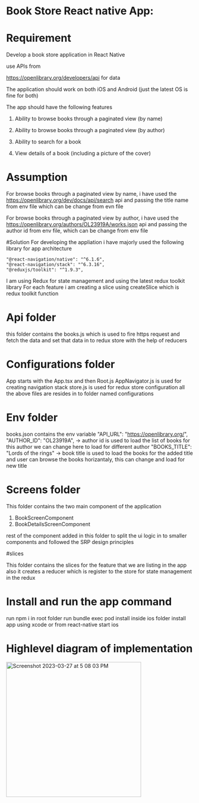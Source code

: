 # Book Store React native App:

# Requirement
Develop a book store application in React Native

use APIs from

https://openlibrary.org/developers/api for data 

The application should work on both iOS and Android (just the latest OS is fine for both)

The app should have the following features


1. Ability to browse books through a paginated view (by name)

2. Ability to browse books through a paginated view (by author)

3. Ability to search for a book

4. View details of a book (including a picture of the cover)

# Assumption

For browse books through a paginated view by name, i have used the https://openlibrary.org/dev/docs/api/search api and passing the title name from env file which can be change from evn file

For browse books through a paginated view by author, i have used the https://openlibrary.org/authors/OL23919A/works.json api and passing the author id from env file, which can be change from env file


#Solution
For developing the appliation i have majorly used the following library for app architecture

    "@react-navigation/native": "^6.1.6",
    "@react-navigation/stack": "^6.3.16",
    "@reduxjs/toolkit": "^1.9.3",

I am using Redux for state management and using the latest redux toolkit library
For each feature i am creating a slice using createSlice which is redux toolkit function

# Api folder
this folder contains the books.js which is used to fire https request and fetch the data and set that data in to redux store with the help of reducers

# Configurations folder
App starts with the App.tsx and then Root.js
AppNavigator.js is used for creating navigation stack
store.js is used for redux store configuration
all the above files are resides in to folder named configurations

# Env folder
books.json contains the env variable
 "API_URL": "https://openlibrary.org/",
 "AUTHOR_ID": "OL23919A", -> author id is used to load the list of books for this author we can change here to load for different author 
 "BOOKS_TITLE": "Lords of the rings" -> book title is used to load the books for the added title and user can browse the books horizantaly, this can change and load for new title
 
 # Screens folder
 This folder contains the two main component of the application 
 1. BookScreenComponent
 2. BookDetailsScreenComponent
 
 rest of the component added in this folder to split the ui logic in to smaller components and followed the SRP design principles
 
 #slices
 
 This folder contains the slices for the feature that we are listing in the app also it creates a reducer which is register to the store for state management in the redux
 
# Install and run the app command

run npm i in root folder
run bundle exec pod install inside ios folder
install app using xcode or from react-native start ios
 
# Highlevel diagram of implementation

<img width="363" alt="Screenshot 2023-03-27 at 5 08 03 PM" src="https://user-images.githubusercontent.com/9390068/227930985-f7499188-9d92-4e74-bd48-b2525cbb27c9.png">





